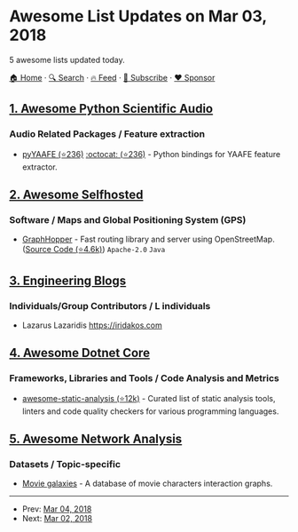 # Awesome List Updates on Mar 03, 2018

5 awesome lists updated today.

[🏠 Home](/README.md) · [🔍 Search](https://www.trackawesomelist.com/search/) · [🔥 Feed](https://www.trackawesomelist.com/rss.xml) · [📮 Subscribe](https://trackawesomelist.us17.list-manage.com/subscribe?u=d2f0117aa829c83a63ec63c2f&id=36a103854c) · [❤️  Sponsor](https://github.com/sponsors/theowenyoung)



## [1. Awesome Python Scientific Audio](/content/faroit/awesome-python-scientific-audio/README.md)

### Audio Related Packages / Feature extraction

*   [pyYAAFE (⭐236)](https://github.com/Yaafe/Yaafe) [:octocat: (⭐236)](https://github.com/Yaafe/Yaafe) - Python bindings for YAAFE feature extractor.

## [2. Awesome Selfhosted](/content/awesome-selfhosted/awesome-selfhosted/README.md)

### Software / Maps and Global Positioning System (GPS)

*   [GraphHopper](https://graphhopper.com/) - Fast routing library and server using OpenStreetMap. ([Source Code (⭐4.6k)](https://github.com/graphhopper/graphhopper)) `Apache-2.0` `Java`

## [3. Engineering Blogs](/content/kilimchoi/engineering-blogs/README.md)

### Individuals/Group Contributors / L individuals

*   Lazarus Lazaridis <https://iridakos.com>

## [4. Awesome Dotnet Core](/content/thangchung/awesome-dotnet-core/README.md)

### Frameworks, Libraries and Tools / Code Analysis and Metrics

*   [awesome-static-analysis (⭐12k)](https://github.com/mre/awesome-static-analysis) - Curated list of static analysis tools, linters and code quality checkers for various programming languages.

## [5. Awesome Network Analysis](/content/briatte/awesome-network-analysis/README.md)

### Datasets / Topic-specific

*   [Movie galaxies](http://moviegalaxies.com/) - A database of movie characters interaction graphs.

---

- Prev: [Mar 04, 2018](/content/2018/03/04/README.md)
- Next: [Mar 02, 2018](/content/2018/03/02/README.md)